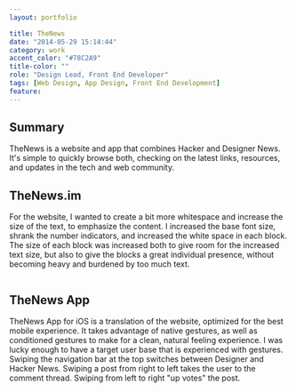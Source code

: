 ```yaml
---
layout: portfolio

title: TheNews
date: "2014-05-29 15:14:44"
category: work
accent_color: "#78C2A9"
title-color: ""
role: "Design Lead, Front End Developer"
tags: [Web Design, App Design, Front End Development]
feature:
---
```


## Summary
TheNews is a website and app that combines Hacker and Designer News. It's simple to quickly browse both, checking on the latest links, resources, and updates in the tech and web community. 

## TheNews.im
For the website, I wanted to create a bit more whitespace and increase the size of the text, to emphasize the content. I increased the base font size, shrank the number indicators, and increased the white space in each block. The size of each block was increased both to give room for the increased text size, but also to give the blocks a great individual presence, without becoming heavy and burdened by too much text. 

<figure class="web">
<img src="{{ site.url }}{{ site.images_url }}thenews-home.png" alt="">
</figure>

## TheNews App
TheNews App for iOS is a translation of the website, optimized for the best mobile experience. It takes advantage of native gestures, as well as conditioned gestures to make for a clean, natural feeling experience. I was lucky enough to have a target user base that is experienced with gestures. Swiping the navigation bar at the top switches between Designer and Hacker News. Swiping a post from right to left takes the user to the comment thread. Swiping from left to right "up votes" the post.

<figure class="iphone">
<img src="{{ site.url }}{{ site.images_url }}thenews-app-comment.jpg" alt="">
</figure>


